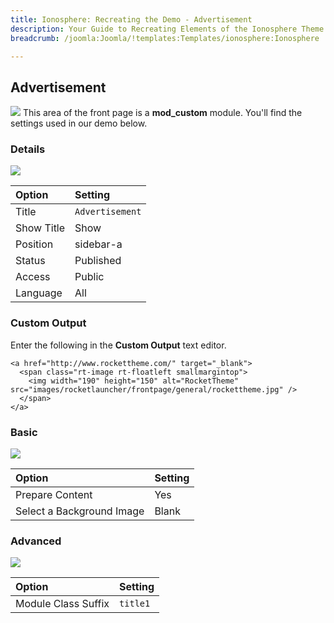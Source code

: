 ```yaml
---
title: Ionosphere: Recreating the Demo - Advertisement
description: Your Guide to Recreating Elements of the Ionosphere Theme for Joomla
breadcrumb: /joomla:Joomla/!templates:Templates/ionosphere:Ionosphere

---
```


Advertisement
----
![][demo]
This area of the front page is a **mod_custom** module. You'll find the settings used in our demo below.

### Details
![][demo2]

| Option     | Setting         |  
| :--------- | :-------------- |  
| Title      | `Advertisement` |  
| Show Title | Show            |  
| Position   | sidebar-a       |  
| Status     | Published       |  
| Access     | Public          |  
| Language   | All             |  

### Custom Output
Enter the following in the **Custom Output** text editor.

~~~
<a href="http://www.rockettheme.com/" target="_blank">
  <span class="rt-image rt-floatleft smallmargintop">
    <img width="190" height="150" alt="RocketTheme" src="images/rocketlauncher/frontpage/general/rockettheme.jpg" />
  </span>
</a>
~~~

### Basic
![][demo3]

| Option                    | Setting |
| :------------------------ | :------ |
| Prepare Content           | Yes     |
| Select a Background Image | Blank   |

### Advanced
![][demo4]

| Option              | Setting  |  
| :------------------ | :------- |  
| Module Class Suffix | `title1` |  

[demo]: assets/demo_7.jpeg
[demo2]: assets/ad_1.jpeg
[demo3]: assets/ad_2.jpeg
[demo4]: assets/ad_3.jpeg